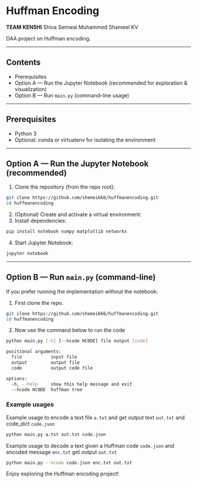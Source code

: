 # Huffman Encoding
**TEAM KENSHI**
Shiva Semwal
Muhammed Shameel KV

DAA project on Huffman encoding.

---

## Contents

- Prerequisites
- Option A — Run the Jupyter Notebook (recommended for exploration & visualization)
- Option B — Run `main.py` (command-line usage)

---


## Prerequisites

- Python 3
- Optional: conda or virtualenv for isolating the environment


---

## Option A — Run the Jupyter Notebook (recommended)

1. Clone the repository (from the repo root):
```bash
git clone https://github.com/shemei666/huffmanencoding.git
cd huffmanencoding
```

2. (Optional) Create and activate a virtual environment:
3. Install dependencies:
```bash
pip install notebook numpy matplotlib networkx
```
4. Start Jupyter Notebook:

```bash
jupyter notebook
```

---

## Option B — Run `main.py` (command-line)

If you prefer running the implementation without the notebook:

1. First clone the repo.
```bash
git clone https://github.com/shemei666/huffmanencoding.git
cd huffmanencoding
```
2. Now use the command below to run the code
```bash
python main.py [-h] [--hcode HCODE] file output [code]

positional arguments:
  file           input file
  output         output file
  code           output code file

options:
  -h, --help     show this help message and exit
  --hcode HCODE  huffman tree
```
### Example usages
Example usage to encode a text file `a.txt` and get output text `out.txt` and code_dict `code.json`

```bash
python main.py a.txt out.txt code.json
```

Example usage to decode a text given a Huffman code `code.json` and encoded message `enc.txt` get output `out.txt` 

```bash
python main.py --hcode code.json enc.txt out.txt
```

Enjoy exploring the Huffman encoding project!


